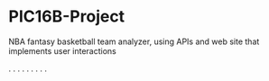 # PIC16B-Project
NBA fantasy basketball team analyzer, using APIs and web site that implements user interactions

. . . 
. . .
. . . 
